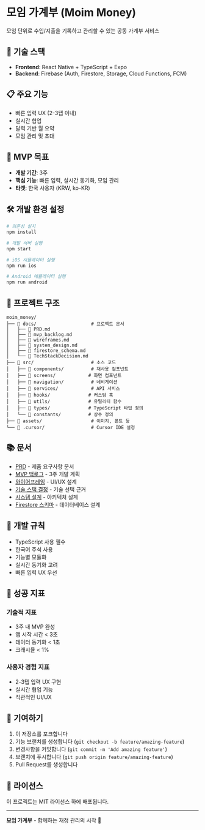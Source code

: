 # 모임 가계부 (Moim Money)

<!-- Vercel 배포 테스트: Git 연결 후 자동 배포 확인 -->

모임 단위로 수입/지출을 기록하고 관리할 수 있는 공동 가계부 서비스

## 🚀 기술 스택

- **Frontend**: React Native + TypeScript + Expo
- **Backend**: Firebase (Auth, Firestore, Storage, Cloud Functions, FCM)

## 📋 주요 기능

- 빠른 입력 UX (2-3탭 이내)
- 실시간 협업
- 달력 기반 월 요약
- 모임 관리 및 초대

## 🎯 MVP 목표

- **개발 기간**: 3주
- **핵심 기능**: 빠른 입력, 실시간 동기화, 모임 관리
- **타겟**: 한국 사용자 (KRW, ko-KR)

## 🛠️ 개발 환경 설정

```bash
# 의존성 설치
npm install

# 개발 서버 실행
npm start

# iOS 시뮬레이터 실행
npm run ios

# Android 에뮬레이터 실행
npm run android
```

## 📁 프로젝트 구조

```
moim_money/
├── 📁 docs/                    # 프로젝트 문서
│   ├── 📄 PRD.md
│   ├── 📄 mvp_backlog.md
│   ├── 📄 wireframes.md
│   ├── 📄 system_design.md
│   ├── 📄 firestore_schema.md
│   └── 📄 TechStackDecision.md
├── 📁 src/                     # 소스 코드
│   ├── 📁 components/          # 재사용 컴포넌트
│   ├── 📁 screens/            # 화면 컴포넌트
│   ├── 📁 navigation/          # 네비게이션
│   ├── 📁 services/            # API 서비스
│   ├── 📁 hooks/              # 커스텀 훅
│   ├── 📁 utils/              # 유틸리티 함수
│   ├── 📁 types/              # TypeScript 타입 정의
│   └── 📁 constants/          # 상수 정의
├── 📁 assets/                  # 이미지, 폰트 등
└── 📁 .cursor/                 # Cursor IDE 설정
```

## 📚 문서

- [PRD](./docs/PRD.md) - 제품 요구사항 문서
- [MVP 백로그](./docs/mvp_backlog.md) - 3주 개발 계획
- [와이어프레임](./docs/wireframes.md) - UI/UX 설계
- [기술 스택 결정](./docs/TechStackDecision.md) - 기술 선택 근거
- [시스템 설계](./docs/system_design.md) - 아키텍처 설계
- [Firestore 스키마](./docs/firestore_schema.md) - 데이터베이스 설계

## 📝 개발 규칙

- TypeScript 사용 필수
- 한국어 주석 사용
- 기능별 모듈화
- 실시간 동기화 고려
- 빠른 입력 UX 우선

## 🎯 성공 지표

### 기술적 지표
- 3주 내 MVP 완성
- 앱 시작 시간 < 3초
- 데이터 동기화 < 1초
- 크래시율 < 1%

### 사용자 경험 지표
- 2-3탭 입력 UX 구현
- 실시간 협업 기능
- 직관적인 UI/UX

## 🤝 기여하기

1. 이 저장소를 포크합니다
2. 기능 브랜치를 생성합니다 (`git checkout -b feature/amazing-feature`)
3. 변경사항을 커밋합니다 (`git commit -m 'Add amazing feature'`)
4. 브랜치에 푸시합니다 (`git push origin feature/amazing-feature`)
5. Pull Request를 생성합니다

## 📄 라이선스

이 프로젝트는 MIT 라이선스 하에 배포됩니다.

---

**모임 가계부** - 함께하는 재정 관리의 시작 🚀
